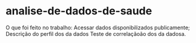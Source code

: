 # analise-de-dados-de-saude
O que foi feito no trabalho:
Acessar dados disponibilizados publicamente;
Descrição do perfil dos da  dados
Teste de correlaçãoão dos da dadosa.
